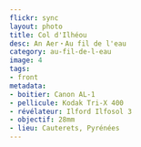 ```yaml
---
flickr: sync
layout: photo
title: Col d'Ilhéou
desc: An Aer・Au fil de l'eau
category: au-fil-de-l-eau
image: 4
tags:
- front
metadata:
- boitier: Canon AL-1
- pellicule: Kodak Tri-X 400
- révélateur: Ilford Ilfosol 3
- objectif: 28mm
- lieu: Cauterets, Pyrénées
---
```

